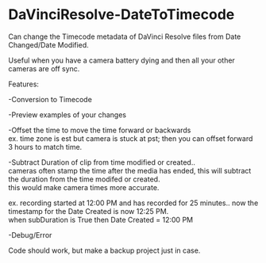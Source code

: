 # DaVinciResolve-DateToTimecode

Can change the Timecode metadata of DaVinci Resolve files from Date Changed/Date Modified.

Useful when you have a camera battery dying and then all your other cameras are off sync.

Features: 


-Conversion to Timecode


-Preview examples of your changes


-Offset the time to move the time forward or backwards  
ex. time zone is est but camera is stuck at pst; then you can offset forward 3 hours to match time.


-Subtract Duration of clip from time modified or created..  
  cameras often stamp the time after the media has ended, this will subtract the duration from the time modifed or created.  
  this would make camera times more accurate.    

   ex. recording started at 12:00 PM and has recorded for 25 minutes.. now the timestamp for the Date Created is now 12:25 PM.   
   when subDuration is True then Date Created = 12:00 PM


-Debug/Error


Code should work, but make a backup project just in case.

